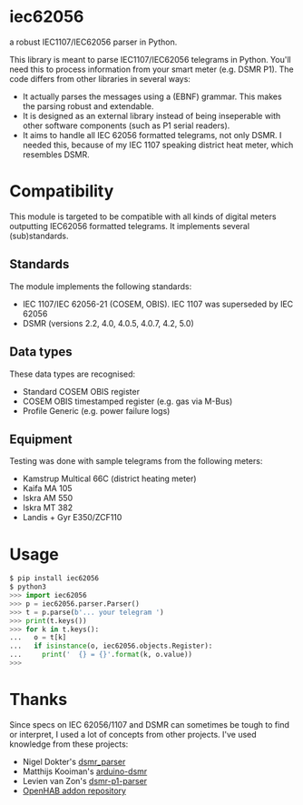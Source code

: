 # iec62056
a robust IEC1107/IEC62056 parser in Python.

This library is meant to parse IEC1107/IEC62056 telegrams in Python. You'll need
this to process information from your smart meter (e.g. DSMR P1). The code
differs from other libraries in several ways:

* It actually parses the messages using a (EBNF) grammar. This makes the parsing
  robust and extendable.
* It is designed as an external library instead of being inseperable with other
  software components (such as P1 serial readers).
* It aims to handle all IEC 62056 formatted telegrams, not only DSMR. I needed
  this, because of my IEC 1107 speaking district heat meter, which resembles
  DSMR.

# Compatibility
This module is targeted to be compatible with all kinds of digital meters
outputting IEC62056 formatted telegrams. It implements several (sub)standards.

## Standards
The module implements the following standards:

* IEC 1107/IEC 62056-21 (COSEM, OBIS). IEC 1107 was superseded by IEC 62056
* DSMR (versions 2.2, 4.0, 4.0.5, 4.0.7, 4.2, 5.0)

## Data types
These data types are recognised:

* Standard COSEM OBIS register
* COSEM OBIS timestamped register (e.g. gas via M-Bus)
* Profile Generic (e.g. power failure logs)

## Equipment
Testing was done with sample telegrams from the following meters:

* Kamstrup Multical 66C (district heating meter)
* Kaifa MA 105
* Iskra AM 550
* Iskra MT 382
* Landis + Gyr E350/ZCF110

# Usage

```python
$ pip install iec62056
$ python3
>>> import iec62056
>>> p = iec62056.parser.Parser()
>>> t = p.parse(b'... your telegram ')
>>> print(t.keys())
>>> for k in t.keys():
...   o = t[k]
...   if isinstance(o, iec62056.objects.Register):
...     print('  {} = {}'.format(k, o.value))
>>>
```

# Thanks
Since specs on IEC 62056/1107 and DSMR can sometimes be tough to find or
interpret, I used a lot of concepts from other projects. I've used knowledge
from these projects:

* Nigel Dokter's [dsmr_parser](https://github.com/ndokter/dsmr_parser)
* Matthijs Kooiman's [arduino-dsmr](https://github.com/matthijskooijman/arduino-dsmr)
* Levien van Zon's [dsmr-p1-parser](https://github.com/lvzon/dsmr-p1-parser)
* [OpenHAB addon repository](https://github.com/openhab/openhab2-addons)
